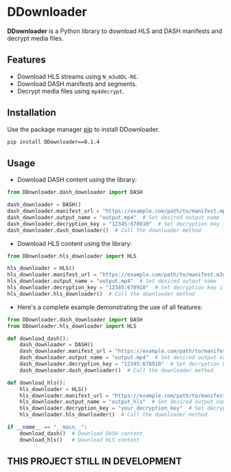 # DDownloader

**DDownloader** is a Python library to download HLS and DASH manifests and decrypt media files.

## Features
- Download HLS streams using `N_m3u8DL-RE`.
- Download DASH manifests and segments.
- Decrypt media files using `mp4decrypt`.

## Installation

Use the package manager [pip](https://pypi.org/project/DDownloader/0.1.4/) to install DDownloader.

```bash
pip install DDownloader==0.1.4
```

## Usage

- Download DASH content using the library:
```python
from DDownloader.dash_downloader import DASH

dash_downloader = DASH()
dash_downloader.manifest_url = "https://example.com/path/to/manifest.mpd"  # Set your DASH manifest URL
dash_downloader.output_name = "output.mp4"  # Set desired output name
dash_downloader.decryption_key = "12345:678910"  # Set decryption key if needed
dash_downloader.dash_downloader()  # Call the downloader method
```

- Download HLS content using the library:
```python
from DDownloader.hls_downloader import HLS

hls_downloader = HLS()
hls_downloader.manifest_url = "https://example.com/path/to/manifest.m3u8"  # Set your HLS manifest URL
hls_downloader.output_name = "output.mp4"  # Set desired output name
hls_downloader.decryption_key = "12345:678910"  # Set decryption key if needed
hls_downloader.hls_downloader()  # Call the downloader method
```

- Here's a complete example demonstrating the use of all features:
```python
from DDownloader.dash_downloader import DASH
from DDownloader.hls_downloader import HLS

def download_dash():
    dash_downloader = DASH()
    dash_downloader.manifest_url = "https://example.com/path/to/manifest.mpd"  # Set your DASH manifest URL
    dash_downloader.output_name = "output.mp4"  # Set desired output name
    dash_downloader.decryption_key = "12345:678910"  # Set decryption key if needed
    dash_downloader.dash_downloader()  # Call the downloader method

def download_hls():
    hls_downloader = HLS()
    hls_downloader.manifest_url = "https://example.com/path/to/manifest.m3u8"  # Set your HLS manifest URL
    hls_downloader.output_name = "output_hls"  # Set desired output name
    hls_downloader.decryption_key = "your_decryption_key"  # Set decryption key if needed
    hls_downloader.hls_downloader()  # Call the downloader method

if __name__ == "__main__":
    download_dash()  # Download DASH content
    download_hls()   # Download HLS content
```

## THIS PROJECT STILL IN DEVELOPMENT